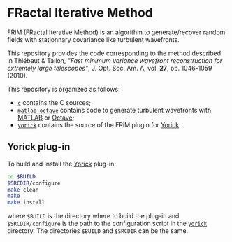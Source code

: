 # FRactal Iterative Method

FRiM (FRactal Iterative Method) is an algorithm to generate/recover random
fields with stationnary covariance like turbulent wavefronts.

This repository provides the code corresponding to the method described in
Thiébaut & Tallon, *"Fast minimum variance wavefront reconstruction for
extremely large telescopes"*, J. Opt. Soc. Am. A, vol. **27**, pp. 1046-1059
(2010).

This repository is organized as follows:
* [`c`](./c) contains the C sources;
* [`matlab-octave`](./matlab-octave) contains code to generate turbulent
  wavefronts with [MATLAB](https://en.wikipedia.org/wiki/MATLAB) or
  [Octave](https://www.gnu.org/software/octave/);
* [`yorick`](./yorick) contains the source of the FRiM plugin for
  [Yorick](http://github.com/dhmunro/yorick).


## Yorick plug-in

To build and install the [Yorick](http://github.com/dhmunro/yorick) plug-in:

```.sh
cd $BUILD
$SRCDIR/configure
make clean
make
make install
```

where `$BUILD` is the directory where to build the plug-in and
`$SRCDIR/configure` is the path to the configuration script in the
[`yorick`](./yorick) directory.  The directories `$BUILD` and `$SRCDIR` can be
the same.
